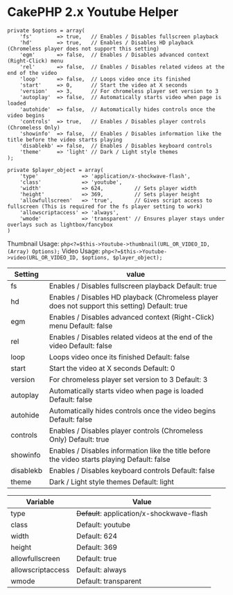 CakePHP 2.x Youtube Helper
======================
```
private $options = array(
	'fs'        => true,   // Enables / Disables fullscreen playback
	'hd'        => true,   // Enables / Disables HD playback (Chromeless player does not support this setting)
	'egm'       => false,  // Enables / Disables advanced context (Right-Click) menu
	'rel'       => false,  // Enables / Disables related videos at the end of the video
	'loop'      => false,  // Loops video once its finished
	'start'     => 0,      // Start the video at X seconds
	'version'   => 3,      // For chromeless player set version to 3
	'autoplay'  => false,  // Automatically starts video when page is loaded
	'autohide'  => false,  // Automatically hides controls once the video begins
	'controls'  => true,   // Enables / Disables player controls (Chromeless Only)
	'showinfo'  => false,  // Enables / Disables information like the title before the video starts playing
	'disablekb' => false,  // Enables / Disables keyboard controls
	'theme'     => 'light' // Dark / Light style themes
);
```
```
private $player_object = array(
    'type'              => 'application/x-shockwave-flash',
    'class'             => 'youtube',
    'width'             => 624,          // Sets player width
    'height'            => 369,          // Sets player height
    'allowfullscreen'   => 'true',       // Gives script access to fullscreen (This is required for the fs player setting to work)
    'allowscriptaccess' => 'always',
    'wmode'             => 'transparent' // Ensures player stays under overlays such as lightbox/fancybox
)
```
Thumbnail Usage: ```php<?=$this->Youtube->thumbnail(URL_OR_VIDEO_ID, (Array) Options);```
Video Usage: ```php<?=$this->Youtube->video(URL_OR_VIDEO_ID, $options, $player_object);```

Setting | value
------------- | -------------
fs        | Enables / Disables fullscreen playback Default: true
hd        | Enables / Disables HD playback (Chromeless player does not support this setting) Default: true
egm       | Enables / Disables advanced context (Right-Click) menu Default: false
rel       | Enables / Disables related videos at the end of the video Default: false
loop      | Loops video once its finished Default: false
start     | Start the video at X seconds Default: 0
version   | For chromeless player set version to 3 Default: 3
autoplay  | Automatically starts video when page is loaded Default: false
autohide  | Automatically hides controls once the video begins Default: false
controls  | Enables / Disables player controls (Chromeless Only) Default: true
showinfo  | Enables / Disables information like the title before the video starts playing Default: false
disablekb | Enables / Disables keyboard controls Default: false
theme     |  Dark / Light style themes Default: light

Variable  | Value
------------- | -------------
type			  | ~~Default~~: application/x-shockwave-flash
class			  | Default: youtube
width			  | Default: 624
height			  | Default: 369
allowfullscreen   | Default: true
allowscriptaccess | Default: always
wmode			  | Default: transparent